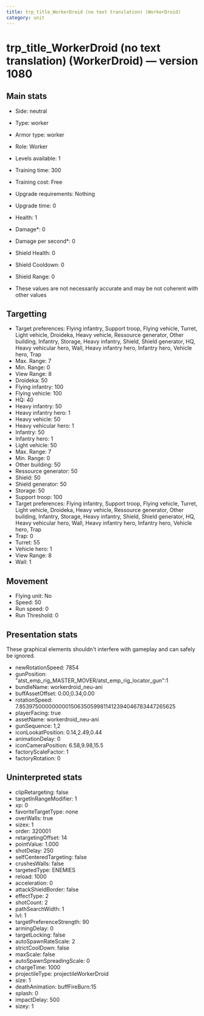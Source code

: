 ```yaml
---
title: trp_title_WorkerDroid (no text translation) (WorkerDroid)
category: unit
---
```


# trp_title_WorkerDroid (no text translation) (WorkerDroid) — version 1080

## Main stats

  * Side: neutral
  * Type: worker
  * Armor type: worker
  * Role: Worker
  * Levels available: 1
  * Training time: 300
  * Training cost: Free
  * Upgrade requirements: Nothing
  * Upgrade time: 0
  * Health: 1
  * Damage*: 0
  * Damage per second*: 0
  * Shield Health: 0
  * Shield Cooldown: 0
  * Shield Range: 0

* These values are not necessarily accurate and may be not coherent with other values

## Targetting

  * Target preferences: Flying infantry, Support troop, Flying vehicle, Turret, Light vehicle, Droideka, Heavy vehicle, Ressource generator, Other building, Infantry, Storage, Heavy infantry, Shield, Shield generator, HQ, Heavy vehicular hero, Wall, Heavy infantry hero, Infantry hero, Vehicle hero, Trap
  * Max. Range: 7
  * Min. Range: 0
  * View Range: 8
  * Droideka: 50
  * Flying infantry: 100
  * Flying vehicle: 100
  * HQ: 40
  * Heavy infantry: 50
  * Heavy infantry hero: 1
  * Heavy vehicle: 50
  * Heavy vehicular hero: 1
  * Infantry: 50
  * Infantry hero: 1
  * Light vehicle: 50
  * Max. Range: 7
  * Min. Range: 0
  * Other building: 50
  * Ressource generator: 50
  * Shield: 50
  * Shield generator: 50
  * Storage: 50
  * Support troop: 100
  * Target preferences: Flying infantry, Support troop, Flying vehicle, Turret, Light vehicle, Droideka, Heavy vehicle, Ressource generator, Other building, Infantry, Storage, Heavy infantry, Shield, Shield generator, HQ, Heavy vehicular hero, Wall, Heavy infantry hero, Infantry hero, Vehicle hero, Trap
  * Trap: 0
  * Turret: 55
  * Vehicle hero: 1
  * View Range: 8
  * Wall: 1

## Movement

  * Flying unit: No
  * Speed: 50
  * Run speed: 0
  * Run Threshold: 0

## Presentation stats

These graphical elements shouldn't interfere with gameplay and can safely be ignored.

  * newRotationSpeed: 7854
  * gunPosition: "atst_emp_rig_MASTER_MOVER/atst_emp_rig_locator_gun":1
  * bundleName: workerdroid_neu-ani
  * buffAssetOffset: 0.00,0.34,0.00
  * rotationSpeed: 7.8539750000000001506350599811412394046783447265625
  * playerFacing: true
  * assetName: workerdroid_neu-ani
  * gunSequence: 1,2
  * iconLookatPosition: 0.14,2.49,0.44
  * animationDelay: 0
  * iconCameraPosition: 6.58,9.98,15.5
  * factoryScaleFactor: 1
  * factoryRotation: 0

## Uninterpreted stats

  * clipRetargeting: false
  * targetInRangeModifier: 1
  * xp: 0
  * favoriteTargetType: none
  * overWalls: true
  * sizex: 1
  * order: 320001
  * retargetingOffset: 14
  * pointValue: 1.000
  * shotDelay: 250
  * selfCenteredTargeting: false
  * crushesWalls: false
  * targetedType: ENEMIES
  * reload: 1000
  * acceleration: 0
  * attackShieldBorder: false
  * effectType: 2
  * shotCount: 2
  * pathSearchWidth: 1
  * lvl: 1
  * targetPreferenceStrength: 90
  * armingDelay: 0
  * targetLocking: false
  * autoSpawnRateScale: 2
  * strictCoolDown: false
  * maxScale: false
  * autoSpawnSpreadingScale: 0
  * chargeTime: 1000
  * projectileType: projectileWorkerDroid
  * size: 1
  * deathAnimation: buffFireBurn:15
  * splash: 0
  * impactDelay: 500
  * sizey: 1

